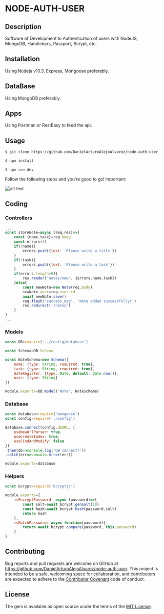 # NODE-AUTH-USER
## Description

Software of Development to Authentication of users with NodeJS, MongoDB, Handlebars, Passport, Bcrypt, etc.

## Installation
Using Nodejs v10.3, Express, Mongoose preferably.

## DataBase
Using MongoDB preferably.

## Apps
Using Postman or RestEasy to feed the api.

## Usage
```html
$ git clone https://github.com/DanielArturoAlejoAlvarez/node-auth-user.git [NAME APP] 

$ npm install

$ npm run dev
```
Follow the following steps and you're good to go! Important:


![alt text](https://raw.githubusercontent.com/codekirei/node-multispinner/master/extras/demo.gif)

## Coding

### Controllers
```javascript
...
const storeNote=async (req,res)=>{
    const {name,task}=req.body
    const errors=[]
    if(!name){
        errors.push({text: 'Please write a title'})
    }
    if(!task){
        errors.push({text: 'Please write a task'})
    }
    if(errors.length>0){
        res.render('notes/new', {errors,name,task})
    }else{
        const newNote=new Note(req.body)
        newNote.user=req.user.id
        await newNote.save()
        req.flash('success_msg', 'Note added successfully!')
        res.redirect('/notes')
    }
}
...
```

### Models
```javascript
const DB=require('../config/database')

const Schema=DB.Schema 

const NoteSchema=new Schema({
    name: {type: String, required: true},
    task: {type: String, required: true},
    dateRegister: {type: Date, default: Date.now()},
    user: {type: String} 
})

module.exports=DB.model('Note', NoteSchema)
```

### Database
```javascript
const database=require('mongoose')
const config=require('./config')

database.connect(config.dbURL, {
    useNewUrlParser: true,
    useCreateIndex: true,
    useFindAndModify: false
})
.then(db=>console.log('DB connect!'))
.catch(err=>console.error(err))

module.exports=database

```

### Helpers
```javascript
const bcrypt=require('bcryptjs')

module.exports={
    isEncryptPassword: async (password)=>{
        const salt=await bcrypt.genSalt(10)
        const hash=await bcrypt.hash(password,salt)
        return hash
    },
    isMatchPassword: async function(password){
        return await bcrypt.compare(password, this.password)
    }
}
```

## Contributing

Bug reports and pull requests are welcome on GitHub at https://github.com/DanielArturoAlejoAlvarez/node-auth-user. This project is intended to be a safe, welcoming space for collaboration, and contributors are expected to adhere to the [Contributor Covenant](http://contributor-covenant.org) code of conduct.


## License

The gem is available as open source under the terms of the [MIT License](http://opensource.org/licenses/MIT).


